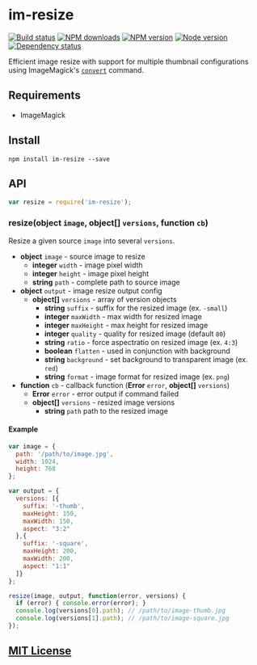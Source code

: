 # im-resize

[![Build status](https://img.shields.io/wercker/ci/553c052c1f74af18461065db.svg "Build status")](https://app.wercker.com/project/bykey/de024521812381e9c956d9c8fee3c3c4)
[![NPM downloads](https://img.shields.io/npm/dm/im-resize.svg "NPM downloads")](https://www.npmjs.com/package/im-resize)
[![NPM version](https://img.shields.io/npm/v/im-resize.svg "NPM version")](https://www.npmjs.com/package/im-resize)
[![Node version](https://img.shields.io/node/v/im-resize.svg "Node version")](https://www.npmjs.com/package/im-resize)
[![Dependency status](https://img.shields.io/david/turistforeningen/node-im-resize.svg "Dependency status")](https://david-dm.org/turistforeningen/node-im-resize)

Efficient image resize with support for multiple thumbnail configurations using
ImageMagick's [`convert`](http://imagemagick.org/www/convert.html) command.

## Requirements

* ImageMagick

## Install

```
npm install im-resize --save
```

## API

```js
var resize = require('im-resize');
```

### resize(**object** `image`, **object[]** `versions`, **function** `cb`)

Resize a given source `image` into several `versions`.

* **object** `image` - source image to resize
  * **integer** `width` - image pixel width
  * **integer** `height` - image pixel height
  * **string** `path` - complete path to source image
* **object** `output` - image resize output config
  * **object[]** `versions` - array of version objects
    * **string** `suffix` - suffix for the resized image (ex. `-small`)
    * **integer** `maxWidth` - max width for resized image
    * **integer** `maxHeight` - max height for resized image
    * **integer** `quality` - quality for resized image (default `80`)
    * **string** `ratio` - force aspectratio on resized image (ex. `4:3`)
    * **boolean** `flatten` - used in conjunction with background
    * **string** `background` - set background to transparent image (ex. `red`)
    * **string** `format` - image format for resized image (ex. `png`)
* **function** `cb` - callback function (**Error** `error`, **object[]** `versions`)
  * **Error** `error` - error output if command failed
  * **object[]** `versions` - resized image versions
    * **string** `path` path to the resized image

#### Example

```js
var image = {
  path: '/path/to/image.jpg',
  width: 1024,
  height: 768
};

var output = {
  versions: [{
    suffix: '-thumb',
    maxHeight: 150,
    maxWidth: 150,
    aspect: "3:2"
  },{
    suffix: '-square',
    maxHeight: 200,
    maxWidth: 200,
    aspect: "1:1"
  ]}
};

resize(image, output, function(error, versions) {
  if (error) { console.error(error); }
  console.log(versions[0].path); // /path/to/image-thumb.jpg
  console.log(versions[1].path); // /path/to/image-square.jpg
});
```

## [MIT License](https://github.com/Turistforeningen/node-im-resize/blob/master/LICENSE)
